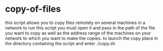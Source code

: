 # copy-of-files
this script allows you to copy files remotely on several machines in a network
to run this script you must open it and pass in the path of the file you want to copy as well as the address range of the machines on your network to which you want to make the copies. to launch the copy place in the directory containing the script and enter ./copy.sh
